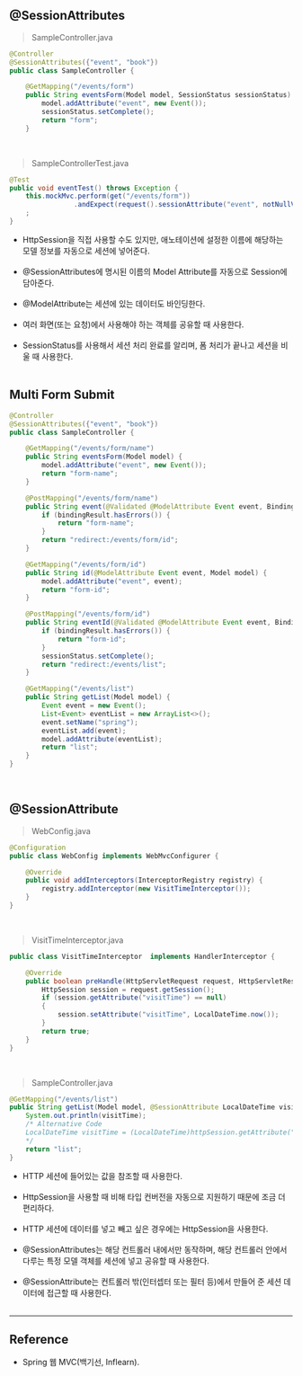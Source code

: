 @SessionAttributes
------------------

> SampleController.java

```java
@Controller
@SessionAttributes({"event", "book"})
public class SampleController {

    @GetMapping("/events/form")
    public String eventsForm(Model model, SessionStatus sessionStatus) {
        model.addAttribute("event", new Event());
        sessionStatus.setComplete();
        return "form";
    }
```

<br>

> SampleControllerTest.java

```java
@Test
public void eventTest() throws Exception {
    this.mockMvc.perform(get("/events/form"))
                .andExpect(request().sessionAttribute("event", notNullValue()))
    ;
}
```

-	HttpSession을 직접 사용할 수도 있지만, 애노테이션에 설정한 이름에 해당하는 모델 정보를 자동으로 세션에 넣어준다.<br><br>
-	@SessionAttributes에 명시된 이름의 Model Attribute를 자동으로 Session에 담아준다.<br><br>
-	@ModelAttribute는 세션에 있는 데이터도 바인딩한다.<br><br>
-	여러 화면(또는 요청)에서 사용해야 하는 객체를 공유할 때 사용한다.<br><br>
-	SessionStatus를 사용해서 세션 처리 완료를 알리며, 폼 처리가 끝나고 세션을 비울 때 사용한다.<br><br>

Multi Form Submit
-----------------

```java
@Controller
@SessionAttributes({"event", "book"})
public class SampleController {

    @GetMapping("/events/form/name")
    public String eventsForm(Model model) {
        model.addAttribute("event", new Event());
        return "form-name";
    }

    @PostMapping("/events/form/name")
    public String event(@Validated @ModelAttribute Event event, BindingResult bindingResult) {
        if (bindingResult.hasErrors()) {
            return "form-name";
        }
        return "redirect:/events/form/id";
    }

    @GetMapping("/events/form/id")
    public String id(@ModelAttribute Event event, Model model) {
        model.addAttribute("event", event);
        return "form-id";
    }

    @PostMapping("/events/form/id")
    public String eventId(@Validated @ModelAttribute Event event, BindingResult bindingResult, SessionStatus sessionStatus) {
        if (bindingResult.hasErrors()) {
            return "form-id";
        }
        sessionStatus.setComplete();
        return "redirect:/events/list";
    }

    @GetMapping("/events/list")
    public String getList(Model model) {
        Event event = new Event();
        List<Event> eventList = new ArrayList<>();
        event.setName("spring");
        eventList.add(event);
        model.addAttribute(eventList);
        return "list";
    }
}
```

<br>

@SessionAttribute
-----------------

> WebConfig.java

```java
@Configuration
public class WebConfig implements WebMvcConfigurer {

    @Override
    public void addInterceptors(InterceptorRegistry registry) {
        registry.addInterceptor(new VisitTimeInterceptor());
    }
}
```

<br>

> VisitTimeInterceptor.java

```java
public class VisitTimeInterceptor  implements HandlerInterceptor {

    @Override
    public boolean preHandle(HttpServletRequest request, HttpServletResponse response, Object handler) throws Exception {
        HttpSession session = request.getSession();
        if (session.getAttribute("visitTime") == null)
        {
            session.setAttribute("visitTime", LocalDateTime.now());
        }
        return true;
    }
}
```

<br>

> SampleController.java

```java
@GetMapping("/events/list")
public String getList(Model model, @SessionAttribute LocalDateTime visitTime) {
    System.out.println(visitTime);
    /* Alternative Code
    LocalDateTime visitTime = (LocalDateTime)httpSession.getAttribute("visitTime");
    */
    return "list";
}
```

-	HTTP 세션에 들어있는 값을 참조할 때 사용한다.<br><br>
-	HttpSession을 사용할 때 비해 타입 컨버전을 자동으로 지원하기 때문에 조금 더 편리하다.<br><br>
-	HTTP 세션에 데이터를 넣고 빼고 싶은 경우에는 HttpSession을 사용한다.<br><br>
-	@SessionAttributes는 해당 컨트롤러 내에서만 동작하며, 해당 컨트롤러 안에서 다루는 특정 모델 객체를 세션에 넣고 공유할 때 사용한다.<br><br>
-	@SessionAttribute는 컨트롤러 밖(인터셉터 또는 필터 등)에서 만들어 준 세션 데이터에 접근할 때 사용한다.<br><br>

---

Reference
---------

-	Spring 웹 MVC(백기선, Inflearn).<br><br>
